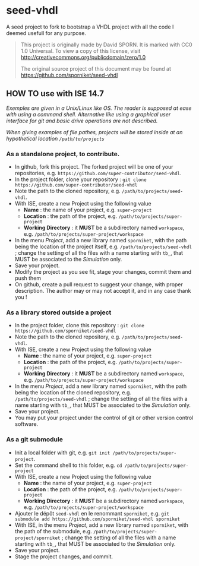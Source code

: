 # seed-vhdl
A seed project to fork to bootstrap a VHDL project with all the code I deemed usefull for any purpose.

> This project is originally made by David SPORN. It is marked
> with CC0 1.0 Universal. To view a copy of this license, visit
> http://creativecommons.org/publicdomain/zero/1.0
>
> The original source project of this document may be found at
> https://github.com/sporniket/seed-vhdl

## HOW TO use with ISE 14.7

_Exemples are given in a Unix/Linux like OS. The reader is supposed at ease with using a command shell. Alternative like using a graphical user interface for git and basic drive operations are not described._

_When giving examples of file pathes, projects will be stored inside at an hypothetical location `/path/to/projects`_

### As a standalone project, to contribute.

* In github, fork this project. The forked project will be one of your repositories, e.g. `https://github.com/super-contributor/seed-vhdl`.
* In the project folder, clone your repository : `git clone https://github.com/super-contributor/seed-vhdl`
* Note the path to the cloned repository, e.g. `/path/to/projects/seed-vhdl`.
* With ISE, create a new Project using the following value
  * **Name** : the name of your project, e.g. `super-project`
  * **Location** : the path of the project, e.g. `/path/to/projects/super-project`
  * **Working Directory** : it **MUST** be a subdirectory named `workspace`, e.g. `/path/to/projects/super-project/workspace`
* In the menu _Project_, add a new library named `sporniket`, with the path being the location of the project itself, e.g. `/path/to/projects/seed-vhdl` ; change the setting of all the files with a name starting with `tb_`, that MUST be associated to the _Simulation_ only.
* Save your project.
* Modify the project as you see fit, stage your changes, commit them and push them
* On github, create a pull request to suggest your change, with proper description. The author may or may not accept it, and in any case thank you !

### As a library stored outside a project

* In the project folder, clone this repository : `git clone https://github.com/sporniket/seed-vhdl`
* Note the path to the cloned repository, e.g. `/path/to/projects/seed-vhdl`.
* With ISE, create a new Project using the following value
  * **Name** : the name of your project, e.g. `super-project`
  * **Location** : the path of the project, e.g. `/path/to/projects/super-project`
  * **Working Directory** : it **MUST** be a subdirectory named `workspace`, e.g. `/path/to/projects/super-project/workspace`
* In the menu _Project_, add a new library named `sporniket`, with the path being the location of the cloned repository, e.g. `/path/to/projects/seed-vhdl` ; change the setting of all the files with a name starting with `tb_`, that MUST be associated to the _Simulation_ only.
* Save your project.
* You may put your project under the control of git or other version control software.


### As a git submodule

* Init a local folder with git, e.g. `git init /path/to/projects/super-project`.
* Set the command shell to this folder, e.g. `cd /path/to/projects/super-project`
* With ISE, create a new Project using the following value
  * **Name** : the name of your project, e.g. `super-project`
  * **Location** : the path of the project, e.g. `/path/to/projects/super-project`
  * **Working Directory** : it **MUST** be a subdirectory named `workspace`, e.g. `/path/to/projects/super-project/workspace`
* Ajouter le dépôt `seed-vhdl` en le renommant `sporniket`, e.g. `git submodule add https://github.com/sporniket/seed-vhdl sporniket`
* With ISE, in the menu _Project_, add a new library named `sporniket`, with the path of the submodule, e.g. `/path/to/projects/super-project/sporniket` ; change the setting of all the files with a name starting with `tb_`, that MUST be associated to the _Simulation_ only.
* Save your project.
* Stage the project changes, and commit.
